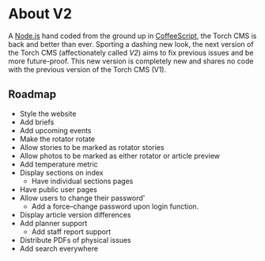 # About V2

A [Node.js](http://nodejs.org/) hand coded from the ground up in [CoffeeScript](http://coffeescript.org/), the Torch CMS is back and better than ever. Sporting a dashing new look, the next version of the Torch CMS (affectionately called *V2*) aims to fix previous issues and be more future-proof. This new version is completely new and shares no code with the previous version of the Torch CMS (V1).

## Roadmap

* Style the website
* Add briefs
* Add upcoming events
* Make the rotator rotate
* Allow stories to be marked as rotator stories
* Allow photos to be marked as either rotator or article preview
* Add temperature metric
* Display sections on index
	* Have individual sections pages
* Have public user pages
* Allow users to change their password'
	* Add a force–change password upon login function.
* Display article version differences
* Add planner support
	* Add staff report support
* Distribute PDFs of physical issues
* Add search everywhere
